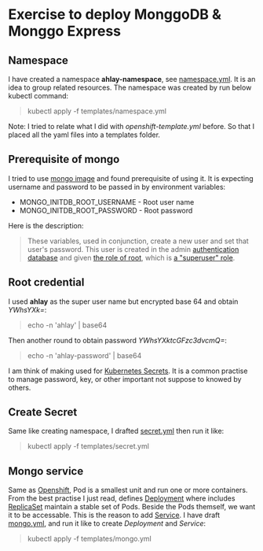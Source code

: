 # Exercise to deploy MonggoDB & Monggo Express

## Namespace

I have created a namespace **ahlay-namespace**, see [namespace.yml](./templates/namespace.yml). It is an idea to group related resources. The namespace was created by run below kubectl command:

> kubectl apply -f templates/namespace.yml

Note: I tried to relate what I did with *openshift-template.yml* before. So that I placed all the yaml files into a templates folder.

## Prerequisite of mongo

I tried to use [mongo image](https://hub.docker.com/_/mongo) and found prerequisite of using it. It is expecting username and password to be passed in by environment variables:

- MONGO_INITDB_ROOT_USERNAME - Root user name
- MONGO_INITDB_ROOT_PASSWORD - Root password

Here is the description:
> These variables, used in conjunction, create a new user and set that user's password. This user is created in the admin [authentication database](https://www.mongodb.com/docs/manual/core/security-users/#user-authentication-database) and given [the role of root](https://docs.mongodb.com/manual/core/security-built-in-roles/#superuser-roles), which is [a "superuser" role](https://docs.mongodb.com/manual/core/security-built-in-roles/#superuser-roles).

## Root credential

I used **ahlay** as the super user name but encrypted base 64 and obtain *YWhsYXk=*:

> echo -n 'ahlay' | base64

Then another round to obtain password *YWhsYXktcGFzc3dvcmQ=*:

> echo -n 'ahlay-password' | base64

I am think of making used for [Kubernetes Secrets](https://kubernetes.io/docs/concepts/configuration/secret/). It is a common practise to manage password, key, or other important not suppose to knowed by others.

## Create Secret

Same like creating namespace, I drafted [secret.yml](./templates/secret.yml) then run it like:

> kubectl apply -f templates/secret.yml

## Mongo service

Same as [Openshift], Pod is a smallest unit and run one or more containers. From the best practise I just read, defines [Deployment](https://kubernetes.io/docs/concepts/workloads/controllers/deployment/) where includes [ReplicaSet](https://kubernetes.io/docs/concepts/workloads/controllers/replicaset/) maintain a stable set of Pods. Beside the Pods themself, we want it to be accessable. This is the reason to add [Service](https://kubernetes.io/docs/concepts/services-networking/service/). I have draft [mongo.yml](./templates/mongo.yml), and run it like to create *Deployment* and *Service*:

> kubectl apply -f templates/mongo.yml
 

[Openshift]: https://www.redhat.com/en/technologies/cloud-computing/openshift

